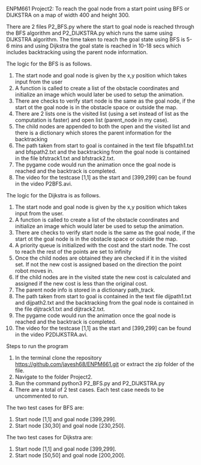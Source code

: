 ENPM661 Project2: To reach the goal node from a start point using BFS or DIJKSTRA on a map of width 400 and height 300.

There are 2 files P2_BFS.py where the start to goal node is reached through the BFS algorithm and P2_DIJKSTRA.py which runs the same using DIJKSTRA algorithm. The time taken to reach the goal state using BFS is 5-6 mins and using Dijkstra the goal state is reached in 10-18 secs which includes backtracking using the parent node information.

The logic for the BFS is as follows. 
1. The start node and goal node is given by the x,y position which takes input from the user
2. A function is called to create a list of the obstacle coordinates and initialize an image which would later be used to setup the animation.
3. There are checks to verify start node is the same as the goal node, if the start ot the goal node is in the obstacle space or outside the map.
4. There are 2 lists one is the visited list (using a set instead of list as the computation is faster) and open list (parent_node in my case).
5. The child nodes are appended to both the open and the visited list and there is a dictionary which stores the parent information for the backtracking
6. The path taken from start to goal is contained in the text file bfspath1.txt and bfspath2.txt and the backtracking from the goal node is contained in the file bfstrack1.txt and bfstrack2.txt. 
7. The pygame code would run the animation once the goal node is reached and the backtrack is completed.
8. The video for the testcase [1,1] as the start and [399,299] can be found in the video P2BFS.avi.


The logic for the Dijkstra is as follows. 
1. The start node and goal node is given by the x,y position which takes input from the user.
2. A function is called to create a list of the obstacle coordinates and initialize an image which would later be used to setup the animation.
3. There are checks to verify start node is the same as the goal node, if the start ot the goal node is in the obstacle space or outside the map.
4. A priority queue is initialized with the cost and the start node. The cost to reach the rest of the points are set to infinity
5. Once the child nodes are obtained they are checked if it in the visited set. If not the new cost is assigned based on the direction the point robot moves in.
6. If the child nodes are in the visited state the new cost is calculated and assigned if the new cost is less than the original cost.
7. The parent node info is stored in a dictionary path_track.
7. The path taken from start to goal is contained in the text file dijpath1.txt and dijpath2.txt and the backtracking from the goal node is contained in the file dijtrack1.txt and dijtrack2.txt. 
8. The pygame code would run the animation once the goal node is reached and the backtrack is completed.
9. The video for the testcase [1,1] as the start and [399,299] can be found in the video P2DIJKSTRA.avi.

Steps to run the program
1. In the terminal clone the repository https://github.com/jayesh68/ENPM661.git or extract the zip folder of the file.
2. Navigate to the folder Project2.
3. Run the command python3 P2_BFS.py and P2_DIJKSTRA.py
4. There are a total of 2 test cases. Each test case needs to be uncommented to run.

The two test cases for BFS are:
1. Start node [1,1] and goal node [399,299].
2. Start node [30,30] and goal node [230,250].

The two test cases for Dijkstra are:
1. Start node [1,1] and goal node [399,299].
2. Start node [50,50] and goal node [200,200].
